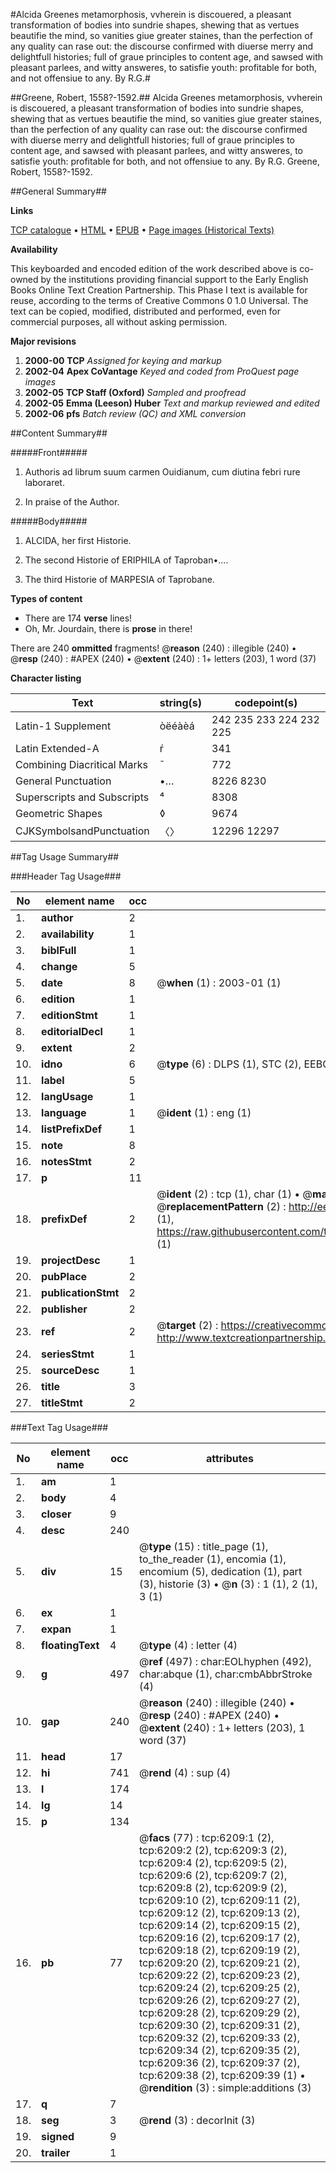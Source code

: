 #Alcida Greenes metamorphosis, vvherein is discouered, a pleasant transformation of bodies into sundrie shapes, shewing that as vertues beautifie the mind, so vanities giue greater staines, than the perfection of any quality can rase out: the discourse confirmed with diuerse merry and delightfull histories; full of graue principles to content age, and sawsed with pleasant parlees, and witty answeres, to satisfie youth: profitable for both, and not offensiue to any. By R.G.#

##Greene, Robert, 1558?-1592.##
Alcida Greenes metamorphosis, vvherein is discouered, a pleasant transformation of bodies into sundrie shapes, shewing that as vertues beautifie the mind, so vanities giue greater staines, than the perfection of any quality can rase out: the discourse confirmed with diuerse merry and delightfull histories; full of graue principles to content age, and sawsed with pleasant parlees, and witty answeres, to satisfie youth: profitable for both, and not offensiue to any. By R.G.
Greene, Robert, 1558?-1592.

##General Summary##

**Links**

[TCP catalogue](http://www.ota.ox.ac.uk/tcp/)  • 
[HTML](http://tei.it.ox.ac.uk/tcp/Texts-HTML/free/A02/A02073.html)  • 
[EPUB](http://tei.it.ox.ac.uk/tcp/Texts-EPUB/free/A02/A02073.epub) • 
[Page images (Historical Texts)](https://data.historicaltexts.jisc.ac.uk/view?pubId=eebo-99841612e&pageId=eebo-99841612e-6209-1)

**Availability**

This keyboarded and encoded edition of the
	       work described above is co-owned by the institutions
	       providing financial support to the Early English Books
	       Online Text Creation Partnership. This Phase I text is
	       available for reuse, according to the terms of Creative
	       Commons 0 1.0 Universal. The text can be copied,
	       modified, distributed and performed, even for
	       commercial purposes, all without asking permission.

**Major revisions**

1. __2000-00__ __TCP__ *Assigned for keying and markup*
1. __2002-04__ __Apex CoVantage__ *Keyed and coded from ProQuest page images*
1. __2002-05__ __TCP Staff (Oxford)__ *Sampled and proofread*
1. __2002-05__ __Emma (Leeson) Huber__ *Text and markup reviewed and edited*
1. __2002-06__ __pfs__ *Batch review (QC) and XML conversion*

##Content Summary##

#####Front#####

1. Authoris ad librum suum carmen Ouidianum, cum diutina febri rure laboraret.

1. In praise of the Author.

#####Body#####

1. ALCIDA, her first Historie.

1. The second Historie of ERIPHILA of Taproban•….

1. The third Historie of MARPESIA of Taprobane.

**Types of content**

  * There are 174 **verse** lines!
  * Oh, Mr. Jourdain, there is **prose** in there!

There are 240 **ommitted** fragments! 
 @__reason__ (240) : illegible (240)  •  @__resp__ (240) : #APEX (240)  •  @__extent__ (240) : 1+ letters (203), 1 word (37)

**Character listing**


|Text|string(s)|codepoint(s)|
|---|---|---|
|Latin-1 Supplement|òëéàèá|242 235 233 224 232 225|
|Latin Extended-A|ŕ|341|
|Combining             Diacritical Marks|̄|772|
|General Punctuation|•…|8226 8230|
|Superscripts             and Subscripts|⁴|8308|
|Geometric Shapes|◊|9674|
|CJKSymbolsandPunctuation|〈〉|12296 12297|

##Tag Usage Summary##

###Header Tag Usage###

|No|element name|occ|attributes|
|---|---|---|---|
|1.|__author__|2||
|2.|__availability__|1||
|3.|__biblFull__|1||
|4.|__change__|5||
|5.|__date__|8| @__when__ (1) : 2003-01 (1)|
|6.|__edition__|1||
|7.|__editionStmt__|1||
|8.|__editorialDecl__|1||
|9.|__extent__|2||
|10.|__idno__|6| @__type__ (6) : DLPS (1), STC (2), EEBO-CITATION (1), PROQUEST (1), VID (1)|
|11.|__label__|5||
|12.|__langUsage__|1||
|13.|__language__|1| @__ident__ (1) : eng (1)|
|14.|__listPrefixDef__|1||
|15.|__note__|8||
|16.|__notesStmt__|2||
|17.|__p__|11||
|18.|__prefixDef__|2| @__ident__ (2) : tcp (1), char (1)  •  @__matchPattern__ (2) : ([0-9\-]+):([0-9IVX]+) (1), (.+) (1)  •  @__replacementPattern__ (2) : http://eebo.chadwyck.com/downloadtiff?vid=$1&page=$2 (1), https://raw.githubusercontent.com/textcreationpartnership/Texts/master/tcpchars.xml#$1 (1)|
|19.|__projectDesc__|1||
|20.|__pubPlace__|2||
|21.|__publicationStmt__|2||
|22.|__publisher__|2||
|23.|__ref__|2| @__target__ (2) : https://creativecommons.org/publicdomain/zero/1.0/ (1), http://www.textcreationpartnership.org/docs/. (1)|
|24.|__seriesStmt__|1||
|25.|__sourceDesc__|1||
|26.|__title__|3||
|27.|__titleStmt__|2||


###Text Tag Usage###

|No|element name|occ|attributes|
|---|---|---|---|
|1.|__am__|1||
|2.|__body__|4||
|3.|__closer__|9||
|4.|__desc__|240||
|5.|__div__|15| @__type__ (15) : title_page (1), to_the_reader (1), encomia (1), encomium (5), dedication (1), part (3), historie (3)  •  @__n__ (3) : 1 (1), 2 (1), 3 (1)|
|6.|__ex__|1||
|7.|__expan__|1||
|8.|__floatingText__|4| @__type__ (4) : letter (4)|
|9.|__g__|497| @__ref__ (497) : char:EOLhyphen (492), char:abque (1), char:cmbAbbrStroke (4)|
|10.|__gap__|240| @__reason__ (240) : illegible (240)  •  @__resp__ (240) : #APEX (240)  •  @__extent__ (240) : 1+ letters (203), 1 word (37)|
|11.|__head__|17||
|12.|__hi__|741| @__rend__ (4) : sup (4)|
|13.|__l__|174||
|14.|__lg__|14||
|15.|__p__|134||
|16.|__pb__|77| @__facs__ (77) : tcp:6209:1 (2), tcp:6209:2 (2), tcp:6209:3 (2), tcp:6209:4 (2), tcp:6209:5 (2), tcp:6209:6 (2), tcp:6209:7 (2), tcp:6209:8 (2), tcp:6209:9 (2), tcp:6209:10 (2), tcp:6209:11 (2), tcp:6209:12 (2), tcp:6209:13 (2), tcp:6209:14 (2), tcp:6209:15 (2), tcp:6209:16 (2), tcp:6209:17 (2), tcp:6209:18 (2), tcp:6209:19 (2), tcp:6209:20 (2), tcp:6209:21 (2), tcp:6209:22 (2), tcp:6209:23 (2), tcp:6209:24 (2), tcp:6209:25 (2), tcp:6209:26 (2), tcp:6209:27 (2), tcp:6209:28 (2), tcp:6209:29 (2), tcp:6209:30 (2), tcp:6209:31 (2), tcp:6209:32 (2), tcp:6209:33 (2), tcp:6209:34 (2), tcp:6209:35 (2), tcp:6209:36 (2), tcp:6209:37 (2), tcp:6209:38 (2), tcp:6209:39 (1)  •  @__rendition__ (3) : simple:additions (3)|
|17.|__q__|7||
|18.|__seg__|3| @__rend__ (3) : decorInit (3)|
|19.|__signed__|9||
|20.|__trailer__|1||
